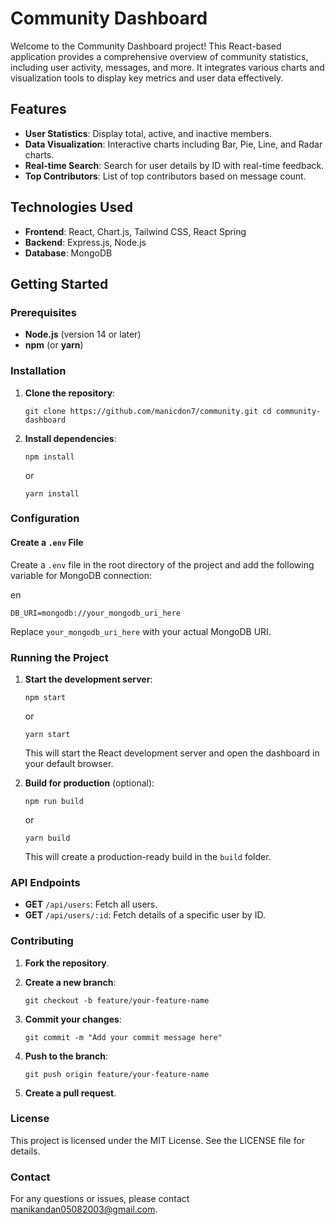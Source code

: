 # Community Dashboard

Welcome to the Community Dashboard project! This React-based application provides a comprehensive overview of community statistics, including user activity, messages, and more. It integrates various charts and visualization tools to display key metrics and user data effectively.

## Features

- **User Statistics**: Display total, active, and inactive members.
- **Data Visualization**: Interactive charts including Bar, Pie, Line, and Radar charts.
- **Real-time Search**: Search for user details by ID with real-time feedback.
- **Top Contributors**: List of top contributors based on message count.

## Technologies Used

- **Frontend**: React, Chart.js, Tailwind CSS, React Spring
- **Backend**: Express.js, Node.js
- **Database**: MongoDB

## Getting Started

### Prerequisites

- **Node.js** (version 14 or later)
- **npm** (or **yarn**)

### Installation

1. **Clone the repository**:
    
    
    `git clone https://github.com/manicdon7/community.git cd community-dashboard`
    
2. **Install dependencies**:
    
    
    `npm install`
    
    or
    
    
    `yarn install`
    

### Configuration

#### Create a `.env` File

Create a `.env` file in the root directory of the project and add the following variable for MongoDB connection:

en

`DB_URI=mongodb://your_mongodb_uri_here`

Replace `your_mongodb_uri_here` with your actual MongoDB URI.

### Running the Project

1. **Start the development server**:
    
    
    `npm start`
    
    or
    
    
    `yarn start`
    
    This will start the React development server and open the dashboard in your default browser.
    
2. **Build for production** (optional):
    
    
    `npm run build`
    
    or
    
    
    `yarn build`
    
    This will create a production-ready build in the `build` folder.
    

### API Endpoints

- **GET** `/api/users`: Fetch all users.
- **GET** `/api/users/:id`: Fetch details of a specific user by ID.

### Contributing

1. **Fork the repository**.
    
2. **Create a new branch**:
    
    
    `git checkout -b feature/your-feature-name`
    
3. **Commit your changes**:
    
    
    `git commit -m "Add your commit message here"`
    
4. **Push to the branch**:
    
    
    `git push origin feature/your-feature-name`
    
5. **Create a pull request**.
    

### License

This project is licensed under the MIT License. See the LICENSE file for details.

### Contact

For any questions or issues, please contact manikandan05082003@gmail.com.